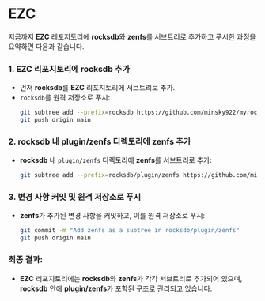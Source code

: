 # EZC

지금까지 **EZC** 레포지토리에 **rocksdb**와 **zenfs**를 서브트리로 추가하고 푸시한 과정을 요약하면 다음과 같습니다.

### 1. **EZC 리포지토리에 rocksdb 추가**
- 먼저 **rocksdb**를 **EZC** 리포지토리에 서브트리로 추가.
- `rocksdb`를 원격 저장소로 푸시:
  ```bash
  git subtree add --prefix=rocksdb https://github.com/minsky922/myrocksdb.git kw --squash
  git push origin main
  ```

### 2. **rocksdb 내 plugin/zenfs 디렉토리에 zenfs 추가**
- **rocksdb** 내 `plugin/zenfs` 디렉토리에 **zenfs**를 서브트리로 추가:
  ```bash
  git subtree add --prefix=rocksdb/plugin/zenfs https://github.com/minsky922/myzenfs.git master --squash
  ```

### 3. **변경 사항 커밋 및 원격 저장소로 푸시**
- **zenfs**가 추가된 변경 사항을 커밋하고, 이를 원격 저장소로 푸시:
  ```bash
  git commit -m "Add zenfs as a subtree in rocksdb/plugin/zenfs"
  git push origin main
  ```

### 최종 결과:
- **EZC** 리포지토리에는 **rocksdb**와 **zenfs**가 각각 서브트리로 추가되어 있으며, **rocksdb** 안에 **plugin/zenfs**가 포함된 구조로 관리되고 있습니다.
